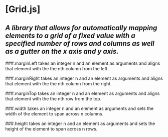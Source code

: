 # [Grid.js]

## *A library that allows for automatically mapping elements to a grid of a fixed value with a specified number of rows and columns as well as a gutter on the x axis and y axis.*

###.marginLeft
takes an integer n and an element as arguments and aligns that element with the the nth column from the left.

###.marginRight
takes an integer n and an element as arguments and aligns that element with the the nth column from the right.

###.marginTop
takes an integer n and an element as arguments and aligns that element with the the nth row from the top.

###.width
takes an integer n and an element as arguments and sets the width of the element to span across n columns.

###.height
takes an integer n and an element as arguments and sets the height of the element to span across n rows.

